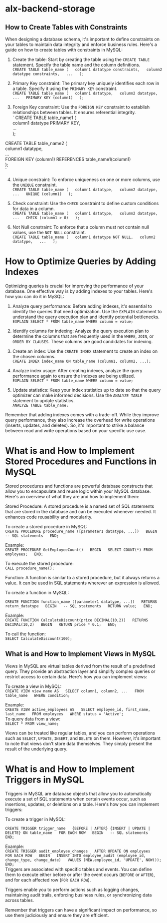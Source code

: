 # alx-backend-storage  

## How to Create Tables with Constraints  
When designing a database schema, it's important to define constraints on your tables to maintain data integrity and enforce business rules. Here's a guide on how to create tables with constraints in MySQL:  

1. Create the table: Start by creating the table using the `CREATE TABLE` statement. Specify the table name and the column definitions.  
`
CREATE TABLE table_name (  
    column1 datatype constraints,  
    column2 datatype constraints,  
    ...  
);  
`  

2. Primary Key constraint: The primary key uniquely identifies each row in a table. Specify it using the `PRIMARY KEY` constraint.  
`
CREATE TABLE table_name (  
    column1 datatype,  
    column2 datatype,  
    ...  
    PRIMARY KEY (column1)  
);  
`  
  
3. Foreign Key constraint: Use the `FOREIGN KEY` constraint to establish relationships between tables. It ensures referential integrity.  
`
CREATE TABLE table_name1 (  
    column1 datatype PRIMARY KEY,  
    ...  
);  

CREATE TABLE table_name2 (  
    column1 datatype,  
    ...  
    FOREIGN KEY (column1) REFERENCES table_name1(column1)  
);  
`  

4. Unique constraint: To enforce uniqueness on one or more columns, use the `UNIQUE` constraint.  
`
CREATE TABLE table_name (  
    column1 datatype,  
    column2 datatype,  
    ...  
    UNIQUE (column1)  
);  
`  

5. Check constraint: Use the `CHECK` constraint to define custom conditions for data in a column.  
`
CREATE TABLE table_name (  
    column1 datatype,  
    column2 datatype,  
    ...  
    CHECK (column1 > 0)  
);  
`  

6. Not Null constraint: To enforce that a column must not contain null values, use the `NOT NULL` constraint.  
`
CREATE TABLE table_name (  
    column1 datatype NOT NULL,  
    column2 datatype,  
    ...  
);  
`  

# How to Optimize Queries by Adding Indexes  
Optimizing queries is crucial for improving the performance of your database. One effective way is by adding indexes to your tables. Here's how you can do it in MySQL:  

1. Analyze query performance: Before adding indexes, it's essential to identify the queries that need optimization. Use the `EXPLAIN` statement to understand the query execution plan and identify potential bottlenecks.  
`EXPLAIN SELECT * FROM table_name WHERE column = value;`  

2. Identify columns for indexing: Analyze the query execution plan to determine the columns that are frequently used in the `WHERE`, `JOIN`, or `ORDER BY CLAUSES`. These columns are good candidates for indexing.  

3. Create an index: Use the `CREATE INDEX` statement to create an index on the chosen columns.  
`CREATE INDEX index_name ON table_name (column1, column2, ...);`  

4. Analyze index usage: After creating indexes, analyze the query performance again to ensure the indexes are being utilized.  
`EXPLAIN SELECT * FROM table_name WHERE column = value;`  

5. Update statistics: Keep your index statistics up to date so that the query optimizer can make informed decisions. Use the `ANALYZE TABLE` statement to update statistics.  
`ANALYZE TABLE table_name;`  

Remember that adding indexes comes with a trade-off. While they improve query performance, they also increase the overhead for write operations (inserts, updates, and deletes). So, it's important to strike a balance between read and write operations based on your specific use case.  

# What is and How to Implement Stored Procedures and Functions in MySQL  
Stored procedures and functions are powerful database constructs that allow you to encapsulate and reuse logic within your MySQL database. Here's an overview of what they are and how to implement them:  

Stored Procedure: A stored procedure is a named set of SQL statements that are stored in the database and can be executed whenever needed. It enhances code reusability and modularity.  

To create a stored procedure in MySQL:  
`
CREATE PROCEDURE procedure_name ([parameter1 datatype, ...])  
BEGIN  
    -- SQL statements  
END;  
`  

Example:  
`
CREATE PROCEDURE GetEmployeeCount()  
BEGIN  
    SELECT COUNT(*) FROM employees;  
END;  
`  

To execute the stored procedure:  
`CALL procedure_name();`  

Function: A function is similar to a stored procedure, but it always returns a value. It can be used in SQL statements wherever an expression is allowed.  

To create a function in MySQL:  

`
CREATE FUNCTION function_name ([parameter1 datatype, ...])  
RETURNS return_datatype  
BEGIN  
    -- SQL statements  
    RETURN value;  
END;  
`

Example:  
`
CREATE FUNCTION CalculateDiscount(price DECIMAL(10,2))  
RETURNS DECIMAL(10,2)  
BEGIN  
    RETURN price * 0.1;  
END;  
`  

To call the function:  
`SELECT CalculateDiscount(100);`  

## What is and How to Implement Views in MySQL  
Views in MySQL are virtual tables derived from the result of a predefined query. They provide an abstraction layer and simplify complex queries or restrict access to certain data. Here's how you can implement views:  

To create a view in MySQL:  
`
CREATE VIEW view_name AS  
SELECT column1, column2, ...  
FROM table_name  
WHERE condition;  
`  

Example:  
`
CREATE VIEW active_employees AS  
SELECT employee_id, first_name, last_name  
FROM employees  
WHERE status = 'Active';  
`  
To query data from a view:  
`SELECT * FROM view_name;`  

Views can be treated like regular tables, and you can perform operations such as `SELECT`, `UPDATE`, `INSERT`, and `DELETE` on them. However, it's important to note that views don't store data themselves. They simply present the result of the underlying query.  

# What is and How to Implement Triggers in MySQL  
Triggers in MySQL are database objects that allow you to automatically execute a set of SQL statements when certain events occur, such as insertions, updates, or deletions on a table. Here's how you can implement triggers:  


To create a trigger in MySQL:    

`
CREATE TRIGGER trigger_name  
{BEFORE | AFTER} {INSERT | UPDATE | DELETE} ON table_name  
FOR EACH ROW  
BEGIN  
    -- SQL statements  
END;  
`  

Example:  
`
CREATE TRIGGER audit_employee_changes  
AFTER UPDATE ON employees  
FOR EACH ROW  
BEGIN  
    INSERT INTO employee_audit (employee_id, change_type, change_date)  
    VALUES (NEW.employee_id, 'UPDATE', NOW());  
END;  
`  
Triggers are associated with specific tables and events. You can define them to execute either before or after the event occurs (`BEFORE` or `AFTER`), and for each affected row (`FOR EACH ROW`).  

Triggers enable you to perform actions such as logging changes, maintaining audit trails, enforcing business rules, or synchronizing data across tables.  

Remember that triggers can have a significant impact on performance, so use them judiciously and ensure they are efficient.
